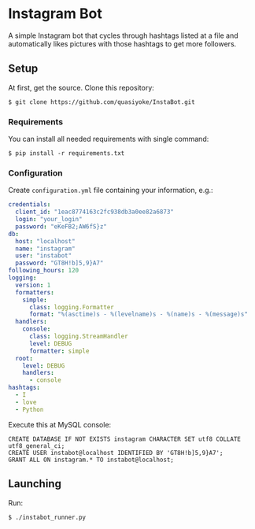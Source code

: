 # Instagram Bot

A simple Instagram bot that cycles through hashtags listed at a file and automatically likes pictures with those hashtags to get more followers.

## Setup

At first, get the source. Clone this repository:

    $ git clone https://github.com/quasiyoke/InstaBot.git

### Requirements

You can install all needed requirements with single command:

    $ pip install -r requirements.txt

### Configuration

Create `configuration.yml` file containing your information, e.g.:

```yaml
credentials:
  client_id: "1eac8774163c2fc938db3a0ee82a6873"
  login: "your_login"
  password: "eKeFB2;AW6fS}z"
db:
  host: "localhost"
  name: "instagram"
  user: "instabot"
  password: "GT8H!b]5,9}A7"
following_hours: 120
logging:
  version: 1
  formatters:
    simple:
      class: logging.Formatter
      format: "%(asctime)s - %(levelname)s - %(name)s - %(message)s"
  handlers:
    console:
      class: logging.StreamHandler
      level: DEBUG
      formatter: simple
  root:
    level: DEBUG
    handlers:
      - console
hashtags:
  - I
  - love
  - Python
```

Execute this at MySQL console:

    CREATE DATABASE IF NOT EXISTS instagram CHARACTER SET utf8 COLLATE utf8_general_ci;
    CREATE USER instabot@localhost IDENTIFIED BY 'GT8H!b]5,9}A7';
    GRANT ALL ON instagram.* TO instabot@localhost;

## Launching

Run:

    $ ./instabot_runner.py
